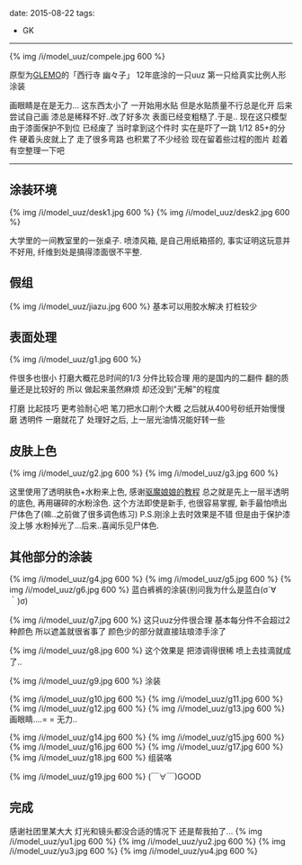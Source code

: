
date: 2015-08-22
tags: 
- GK
---

{% img /i/model_uuz/compele.jpg 600 %}

原型为[GLEMO](http://glemo.blog.fc2.com/)的「西行寺 幽々子」
12年底涂的一只uuz 第一只给真实比例人形涂装

<!--more-->

画眼睛是在是无力...
这东西太小了 一开始用水贴 但是水贴质量不行总是化开
后来尝试自己画 漆总是稀释不好..改了好多次 表面已经变粗糙了.于是..
现在这只模型由于漆面保护不到位 已经废了
当时拿到这个件时 实在是吓了一跳 1/12 85+的分件
硬着头皮就上了 走了很多弯路 也积累了不少经验
现在留着些过程的图片 趁着有空整理一下吧

---

## 涂装环境
{% img /i/model_uuz/desk1.jpg 600 %}
{% img /i/model_uuz/desk2.jpg 600 %}

大学里的一间教室里的一张桌子.
喷漆风箱, 是自己用纸箱搭的, 事实证明这玩意并不好用, 纤维到处是搞得漆面很不平整.


## 假组

{% img /i/model_uuz/jiazu.jpg 600 %}
基本可以用胶水解决 打桩较少
## 表面处理

{% img /i/model_uuz/g1.jpg 600 %}

件很多也很小 打磨大概花总时间的1/3
分件比较合理 用的是国内的二翻件 翻的质量还是比较好的
所以 做起来虽然麻烦 却还没到"无解"的程度

打磨 比起技巧 更考验耐心吧
笔刀把水口削个大概 之后就从400号砂纸开始慢慢磨
透明件 一磨就花了 处理好之后, 上一层光油情况能好转一些


## 皮肤上色

{% img /i/model_uuz/g2.jpg 600 %}
{% img /i/model_uuz/g3.jpg 600 %}


这里使用了透明肤色+水粉来上色, 感谢[驱魔娘娘的教程](http://blog.sina.com.cn/s/blog_533ff0b20100uwck.html)
总之就是先上一层半透明的底色, 再用碾碎的水粉涂色.
这个方法即使是新手, 也很容易掌握, 新手最怕喷出尸体色了(嘛..之前做了很多调色练习)
P.S.刚涂上去时效果是不错 但是由于保护漆没上够 水粉掉光了...后来..喜闻乐见尸体色.

## 其他部分的涂装

{% img /i/model_uuz/g4.jpg 600 %}
{% img /i/model_uuz/g5.jpg 600 %}
{% img /i/model_uuz/g6.jpg 600 %}
蓝白裤裤的涂装(别问我为什么是蓝白(σ´∀｀)σ)

{% img /i/model_uuz/g7.jpg 600 %}
这只uuz分件很合理 基本每分件不会超过2种颜色
所以遮盖就很省事了 颜色少的部分就直接珐琅漆手涂了

{% img /i/model_uuz/g8.jpg 600 %}
这个效果是 把漆调得很稀 喷上去挂滴就成了..

{% img /i/model_uuz/g9.jpg 600 %}
涂装

{% img /i/model_uuz/g10.jpg 600 %}
{% img /i/model_uuz/g11.jpg 600 %}
{% img /i/model_uuz/g12.jpg 600 %}
{% img /i/model_uuz/g13.jpg 600 %}
画眼睛....= = 无力..

{% img /i/model_uuz/g14.jpg 600 %}
{% img /i/model_uuz/g15.jpg 600 %}
{% img /i/model_uuz/g16.jpg 600 %}
{% img /i/model_uuz/g17.jpg 600 %}
{% img /i/model_uuz/g18.jpg 600 %}
组装咯

{% img /i/model_uuz/g19.jpg 600 %}
(￣∀￣)GOOD

## 完成
感谢社团里某大大 灯光和镜头都没合适的情况下 还是帮我拍了...
{% img /i/model_uuz/yu1.jpg 600 %}
{% img /i/model_uuz/yu2.jpg 600 %}
{% img /i/model_uuz/yu3.jpg 600 %}
{% img /i/model_uuz/yu4.jpg 600 %}
